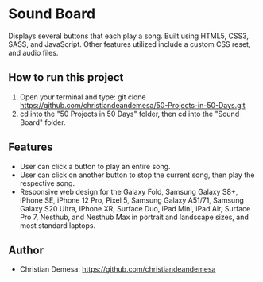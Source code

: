 # Sound Board

Displays several buttons that each play a song. Built using HTML5, CSS3, SASS, and JavaScript. Other features utilized include a custom CSS reset, and audio files.

## How to run this project
1. Open your terminal and type: git clone https://github.com/christiandeandemesa/50-Projects-in-50-Days.git
2. cd into the "50 Projects in 50 Days" folder, then cd into the "Sound Board" folder.

## Features
- User can click a button to play an entire song.
- User can click on another button to stop the current song, then play the respective song.
- Responsive web design for the Galaxy Fold, Samsung Galaxy S8+, iPhone SE, iPhone 12 Pro, Pixel 5, Samsung Galaxy A51/71, Samsung Galaxy S20 Ultra, iPhone XR, Surface 
  Duo, iPad Mini, iPad Air, Surface Pro 7, Nesthub, and Nesthub Max in portrait and landscape sizes, and most standard laptops.

## Author
- Christian Demesa: https://github.com/christiandeandemesa
